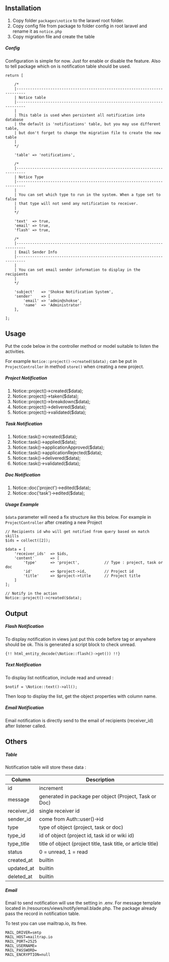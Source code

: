 ## Installation

1. Copy folder `packages\notice` to the laravel root folder.
2. Copy config file from package to folder config in root laravel and rename it as `notice.php` 
3. Copy migration file and create the table

##### Config

Configuration is simple for now. Just for enable or disable the feature. Also to tell package which on is notification table should be used.

```
return [

    /*
    |--------------------------------------------------------------------------
    | Notice table
    |--------------------------------------------------------------------------
    |
    | This table is used when persistent all notification into database
    | the default is 'notifications' table, but you may use different table,
    | but don't forget to change the migration file to create the new table
    |
    */

    'table' => 'notifications',

    /*
    |--------------------------------------------------------------------------
    | Notice Type
    |--------------------------------------------------------------------------
    |
    | You can set which type to run in the system. When a type set to false
    | that type will not send any notification to receiver.
    |
    */

    'text'  => true,
    'email' => true,
    'flash' => true,

    /*
    |--------------------------------------------------------------------------
    | Email Sender Info
    |--------------------------------------------------------------------------
    |
    | You can set email sender information to display in the recipients
    |
    */

    'subject'   => 'Shokse Notification System',
    'sender'    => [
        'email' => 'admin@shokse',
        'name'  => 'Administrator'
    ],

];
```

## Usage

Put the code below in the controller method or model suitable to listen the activities.

For example `Notice::project()->created($data);` can be put in `ProjectController` in method `store()` when creating a new project.

##### Project Notification

1. Notice::project()->created($data);
2. Notice::project()->taken($data);
3. Notice::project()->breakdown($data);
4. Notice::project()->delivered($data);
5. Notice::project()->validated($data);

##### Task Notification

1. Notice::task()->created($data);
2. Notice::task()->applied($data);
3. Notice::task()->applicationApproved($data);
4. Notice::task()->applicationRejected($data);
5. Notice::task()->delivered($data);
6. Notice::task()->validated($data);

##### Doc Notification

1. Notice::doc('project')->edited($data);
2. Notice::doc('task')->edited($data);

##### Usage Example

`$data` parameter will need a fix structure ike this below. For example in `ProjectController` after creating a new Project

```
// Recipients id who will get notified from query based on match skills
$ids = collect([2]); 

$data = [
    'receiver_ids'  => $ids,	
    'content'       => [
        'type'      => 'project',			// Type : project, task or doc
        'id'        => $project->id, 		// Project id 
        'title'     => $project->title		// Project title
    ]
];

// Notify in the action
Notice::project()->created($data);
```

## Output
##### Flash Notification
To display notification in views just put this code before </body> tag or anywhere should be ok. This is generated a script block to check unread.

```
{!! html_entity_decode(\Notice::flash()->get()) !!}
```

##### Text Notification

To display list notification, include read and unread : 

```
$notif = \Notice::text()->all();
```

Then loop to display the list, get the object properties with column name.


##### Email Notification

Email notification is directly send to the email of recipients (receiver_id) after listener called.

## Others

##### Table

Notification table will store these data :

| Column      | Description                                                   |
|-------------|---------------------------------------------------------------|
| id          | increment                                                     |
| message     | generated in package per object (Project, Task or Doc)        |
| receiver_id | single receiver id                                            |
| sender_id   | come from Auth::user()->id                                    |
| type        | type of object (project, task or doc)                         |
| type_id     | id of object (project id, task id or wiki id)                 |
| type_title  | title of object (project title, task title, or article title) |
| status      | 0 = unread, 1 = read                                          |
| created_at  | builtin                                                       |
| updated_at  | builtin                                                       |
| deleted_at  | builtin                                                       |

##### Email

Email to send notification will use the setting in .env. For message template located in /resources/views/notify/email.blade.php. The package already pass the record in notification table.

To test you can use mailtrap.io, its free.

```
MAIL_DRIVER=smtp
MAIL_HOST=mailtrap.io
MAIL_PORT=2525
MAIL_USERNAME=
MAIL_PASSWORD=
MAIL_ENCRYPTION=null
```
